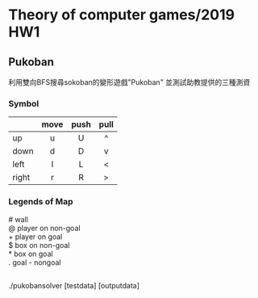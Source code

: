 # Theory of computer games/2019 HW1 
## Pukoban
利用雙向BFS搜尋sokoban的變形遊戲"Pukoban"
並測試助教提供的三種測資

### Symbol 
|       | move    | push    | pull     | 
| ----- | :----:  | :-----: | :------: |
| up    | u       | U       | ^        |
| down  | d       | D       | v        |
| left  | l       | L       | <        |
| right | r       | R       | >        |

### Legends of Map
\# wall  
@ player on non-goal  
\+ player on goal  
$ box on non-goal  
\* box on goal  
. goal
\- nongoal
##
./pukobansolver [testdata] [outputdata]
